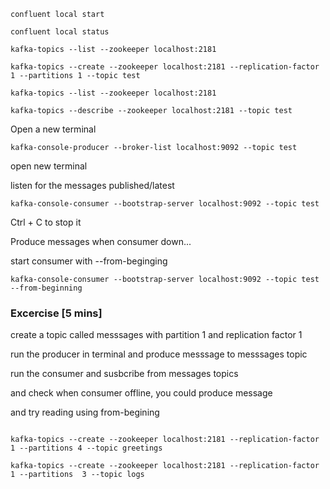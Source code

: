 ```
confluent local start

confluent local status
```

```
kafka-topics --list --zookeeper localhost:2181

kafka-topics --create --zookeeper localhost:2181 --replication-factor 1 --partitions 1 --topic test

kafka-topics --list --zookeeper localhost:2181

kafka-topics --describe --zookeeper localhost:2181 --topic test

```


Open a new terminal

```
kafka-console-producer --broker-list localhost:9092 --topic test
```


open new terminal 

listen for the messages published/latest

```
kafka-console-consumer --bootstrap-server localhost:9092 --topic test
```

Ctrl + C to stop it

Produce messages when consumer down...

start consumer  with --from-beginging

```
kafka-console-consumer --bootstrap-server localhost:9092 --topic test --from-beginning
```

### Excercise [5 mins]

create a topic called messsages with partition 1 and replication factor 1

run the producer in terminal and produce messsage to messsages topic

run the consumer and susbcribe from messages topics

and check when consumer offline, you could produce message

and try reading using from-begining


```

kafka-topics --create --zookeeper localhost:2181 --replication-factor 1 --partitions 4 --topic greetings

kafka-topics --create --zookeeper localhost:2181 --replication-factor 1 --partitions  3 --topic logs
```






